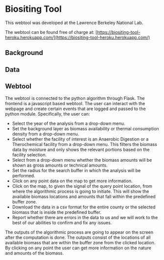 # Biositing Tool

This webtool was developed at the Lawrence Berkeley National Lab.                                                                    

The webtool can be found free of charge at: [https://biositing-tool-heroku.herokuapp.com/](https://biositing-tool-heroku.herokuapp.com/)


## Background


## Data



## Webtool
The webtool is connected to the python algorithm through Flask. The frontend is a javascript based webtool. The user can interact with the webpage and create certain events that are logged and passed to the python module. Specifically, the user can:
- Select the year of the analysis from a drop-down menu.
- Set the background layer as biomass availability or thermal consumption density from a drop-down menu.
- Select whether the facility of interest is an Anaerobic Digestion or a Therochemical facility from a drop-down menu. This filters the biomass data by moisture and only shows the relevant portions based on the facility selection.
- Select from a drop-down menu whether the biomass amounts will be shown as gross amounts or technical amounts.
- Set the radius for the search buffer in which the analysis will be performed.
- Click on any point data on the map to get more information.
- Click on the map, to given the signal of the query point location, from where the algorithmic process is going to initiate. This will show the available biomass locations and amounts that fall within the predefined buffer zone.
- Download the data in a csv format for the entire county or the selected biomass that is inside the predefined buffer.
- Report whether there are errors in the data to us and we will work to the best of our abilities to confirm and fix any issues.

The outputs of the algorithmic process are going to appear on the screen after the computation is done. The outputs consist of the locations of all available biomass that are within the buffer zone from the clicked location. By clicking on any point the user can get more information on the nature and amounts of the biomass.